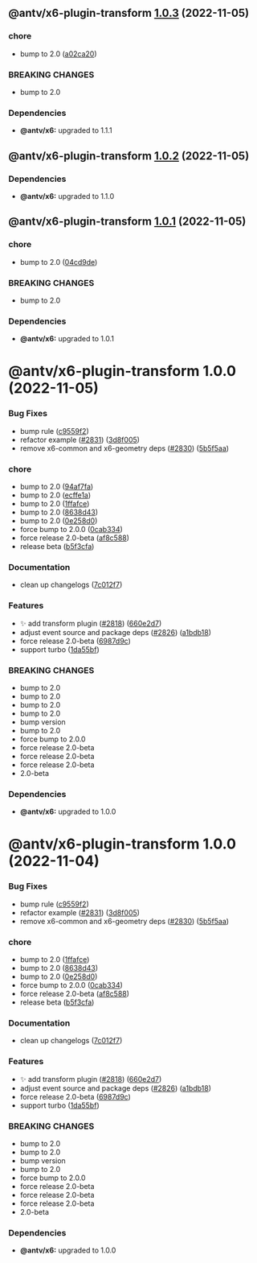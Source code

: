 ## @antv/x6-plugin-transform [1.0.3](https://github.com/antvis/x6/compare/@antv/x6-plugin-transform@1.0.2...@antv/x6-plugin-transform@1.0.3) (2022-11-05)


### chore

* bump to 2.0 ([a02ca20](https://github.com/antvis/x6/commit/a02ca20f054d2eada7806f76b0abe5ae51fb18d1))


### BREAKING CHANGES

* bump to 2.0





### Dependencies

* **@antv/x6:** upgraded to 1.1.1

## @antv/x6-plugin-transform [1.0.2](https://github.com/antvis/x6/compare/@antv/x6-plugin-transform@1.0.1...@antv/x6-plugin-transform@1.0.2) (2022-11-05)





### Dependencies

* **@antv/x6:** upgraded to 1.1.0

## @antv/x6-plugin-transform [1.0.1](https://github.com/antvis/x6/compare/@antv/x6-plugin-transform@1.0.0...@antv/x6-plugin-transform@1.0.1) (2022-11-05)


### chore

* bump to 2.0 ([04cd9de](https://github.com/antvis/x6/commit/04cd9de505bd92a70f33dbc0cfc75b4f9b8126c1))


### BREAKING CHANGES

* bump to 2.0





### Dependencies

* **@antv/x6:** upgraded to 1.0.1

# @antv/x6-plugin-transform 1.0.0 (2022-11-05)


### Bug Fixes

* bump rule ([c9559f2](https://github.com/antvis/x6/commit/c9559f2f30790857ff066be7d0ce99ed8933e20c))
* refactor example ([#2831](https://github.com/antvis/x6/issues/2831)) ([3d8f005](https://github.com/antvis/x6/commit/3d8f005696021f1d9f91a96812ebadce179f2d73))
* remove x6-common and x6-geometry deps ([#2830](https://github.com/antvis/x6/issues/2830)) ([5b5f5aa](https://github.com/antvis/x6/commit/5b5f5aa7ea6fded1b15abc79b9b5a5e2281b3ab9))


### chore

* bump to 2.0 ([94af7fa](https://github.com/antvis/x6/commit/94af7fa7ec96e3417db9aa5d245751507ae2671e))
* bump to 2.0 ([ecffe1a](https://github.com/antvis/x6/commit/ecffe1a2a8bcf5538f027c3c54acaefc50215023))
* bump to 2.0 ([1ffafce](https://github.com/antvis/x6/commit/1ffafcea22472f4e5b50319c91667a1eea457219))
* bump to 2.0 ([8638d43](https://github.com/antvis/x6/commit/8638d4310b67b9107e8ef1f6d7a22311f1999df0))
* bump to 2.0 ([0e258d0](https://github.com/antvis/x6/commit/0e258d0704b444103410a565fe033dae76426ad4))
* force bump to 2.0.0 ([0cab334](https://github.com/antvis/x6/commit/0cab334e4b72a4df33a371c37dfbeff8dc0ae231))
* force release 2.0-beta ([af8c588](https://github.com/antvis/x6/commit/af8c5887b3de721f125da6d71e40c3ec76d0f660))
* release beta ([b5f3cfa](https://github.com/antvis/x6/commit/b5f3cfa2042f5196a995a38a8f41f140cabdce57))


### Documentation

* clean up changelogs ([7c012f7](https://github.com/antvis/x6/commit/7c012f7360ad9b74e5292a7a8d0d04b0ec28987e))


### Features

* ✨ add transform plugin ([#2818](https://github.com/antvis/x6/issues/2818)) ([660e2d7](https://github.com/antvis/x6/commit/660e2d7689bfa59a0f4a4a5e3c0ace70dec21e9e))
* adjust event source and package deps ([#2826](https://github.com/antvis/x6/issues/2826)) ([a1bdb18](https://github.com/antvis/x6/commit/a1bdb18b1d1e1967e8e27862fed2e4fe8787a8cb))
* force release 2.0-beta ([6987d9c](https://github.com/antvis/x6/commit/6987d9ce64454cd76f697d33f96715dbdf56524a))
* support turbo ([1da55bf](https://github.com/antvis/x6/commit/1da55bfda73edaa96515998b5766e9ed5f241ee9))


### BREAKING CHANGES

* bump to 2.0
* bump to 2.0
* bump to 2.0
* bump to 2.0
* bump version
* bump to 2.0
* force bump to 2.0.0
* force release 2.0-beta
* force release 2.0-beta
* force release 2.0-beta
* 2.0-beta





### Dependencies

* **@antv/x6:** upgraded to 1.0.0

# @antv/x6-plugin-transform 1.0.0 (2022-11-04)


### Bug Fixes

* bump rule ([c9559f2](https://github.com/antvis/x6/commit/c9559f2f30790857ff066be7d0ce99ed8933e20c))
* refactor example ([#2831](https://github.com/antvis/x6/issues/2831)) ([3d8f005](https://github.com/antvis/x6/commit/3d8f005696021f1d9f91a96812ebadce179f2d73))
* remove x6-common and x6-geometry deps ([#2830](https://github.com/antvis/x6/issues/2830)) ([5b5f5aa](https://github.com/antvis/x6/commit/5b5f5aa7ea6fded1b15abc79b9b5a5e2281b3ab9))


### chore

* bump to 2.0 ([1ffafce](https://github.com/antvis/x6/commit/1ffafcea22472f4e5b50319c91667a1eea457219))
* bump to 2.0 ([8638d43](https://github.com/antvis/x6/commit/8638d4310b67b9107e8ef1f6d7a22311f1999df0))
* bump to 2.0 ([0e258d0](https://github.com/antvis/x6/commit/0e258d0704b444103410a565fe033dae76426ad4))
* force bump to 2.0.0 ([0cab334](https://github.com/antvis/x6/commit/0cab334e4b72a4df33a371c37dfbeff8dc0ae231))
* force release 2.0-beta ([af8c588](https://github.com/antvis/x6/commit/af8c5887b3de721f125da6d71e40c3ec76d0f660))
* release beta ([b5f3cfa](https://github.com/antvis/x6/commit/b5f3cfa2042f5196a995a38a8f41f140cabdce57))


### Documentation

* clean up changelogs ([7c012f7](https://github.com/antvis/x6/commit/7c012f7360ad9b74e5292a7a8d0d04b0ec28987e))


### Features

* ✨ add transform plugin ([#2818](https://github.com/antvis/x6/issues/2818)) ([660e2d7](https://github.com/antvis/x6/commit/660e2d7689bfa59a0f4a4a5e3c0ace70dec21e9e))
* adjust event source and package deps ([#2826](https://github.com/antvis/x6/issues/2826)) ([a1bdb18](https://github.com/antvis/x6/commit/a1bdb18b1d1e1967e8e27862fed2e4fe8787a8cb))
* force release 2.0-beta ([6987d9c](https://github.com/antvis/x6/commit/6987d9ce64454cd76f697d33f96715dbdf56524a))
* support turbo ([1da55bf](https://github.com/antvis/x6/commit/1da55bfda73edaa96515998b5766e9ed5f241ee9))


### BREAKING CHANGES

* bump to 2.0
* bump to 2.0
* bump version
* bump to 2.0
* force bump to 2.0.0
* force release 2.0-beta
* force release 2.0-beta
* force release 2.0-beta
* 2.0-beta





### Dependencies

* **@antv/x6:** upgraded to 1.0.0
